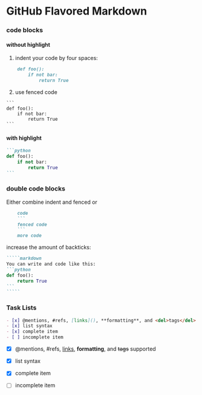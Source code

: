 # GitHub Flavored Markdown

### code blocks

#### without highlight

1. indent your code by four spaces:
```markdown
    def foo():
        if not bar:
            return True
```

2. use fenced code
`````
```
def foo():
    if not bar:
        return True
```
`````

#### with highlight

`````markdown
```python
def foo():
    if not bar:
        return True
```
`````

### double code blocks

Either combine indent and fenced or
`````markdown
    code
    ```
    fenced code
    ```
    more code
`````
increase the amount of backticks:
```````markdown
`````markdown
You can write and code like this:
```python
def foo():
    return True
```
`````
```````


### Task Lists
```markdown
- [x] @mentions, #refs, [links](), **formatting**, and <del>tags</del> supported
- [x] list syntax
- [x] complete item
- [ ] incomplete item
```
- [x] @mentions, #refs, [links](), **formatting**, and <del>tags</del> supported
- [x] list syntax
- [x] complete item
- [ ] incomplete item



